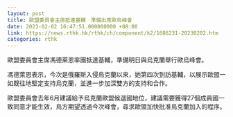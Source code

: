 ```yaml
---
layout: post
title: 歐盟委員會主席抵達基輔　準備出席歐烏峰會
date: 2023-02-02 16:47:51.000000000 +08:00
link: https://news.rthk.hk/rthk/ch/component/k2/1686231-20230202.htm
categories: rthk
---
```


歐盟委員會主席馮德萊恩率團抵達基輔，準備明日與烏克蘭舉行歐烏峰會。

馮德萊恩表示，今次是俄羅斯入侵烏克蘭以來，她第四次到訪基輔，以展示歐盟一如既往地堅定支持烏克蘭，並進一步加深雙方的支持和合作。

歐盟委員會去年6月建議給予烏克蘭歐盟候選國地位，建議需要獲得27個成員國一致同意才能生效，烏方期望透過今次峰會，尋求歐盟加快批准烏克蘭加入的程序。
